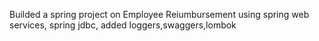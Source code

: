Builded a spring project on Employee Reiumbursement using spring web services, spring jdbc, added loggers,swaggers,lombok
